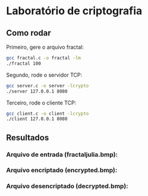 # Laboratório de criptografia

## Como rodar

Primeiro, gere o arquivo fractal:

```bash
gcc fractal.c -o fractal -lm
./fractal 100
```

Segundo, rode o servidor TCP:

```bash
gcc server.c -o server -lcrypto
./server 127.0.0.1 8080
```

Terceiro, rode o cliente TCP:

```bash
gcc client.c -o client -lcrypto
./client 127.0.0.1 8080
```

## Resultados

### Arquivo de entrada (fractaljulia.bmp):

### Arquivo encriptado (encrypted.bmp):
### Arquivo desencriptado (decrypted.bmp):

